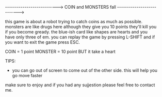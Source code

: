 --------------------------->
COIN and MONSTERS fall
--------------------------->

this game is about a robot trying to catch coins as much as possible. monsters are like drugs here although they give you 10 points they'll kill you if you become gready.
the blue-ish card like shapes are hearts and you have only three of em. you can replay the game by pressing L-SHIFT and if you want to exit the game press ESC.

COIN = 1 point
MONSTER = 10 point BUT it take a heart

TIPS:
* you can go out of screen to come out of the other side. this will help you go move faster

make sure to enjoy and if you had any sujjestion please feel free to contact me.
